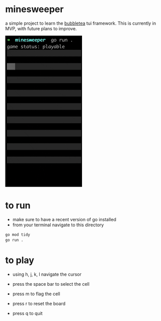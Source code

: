 # minesweeper

a simple project to learn the [bubbletea](https://github.com/charmbracelet/bubbletea) tui framework. This is currently in MVP, with future plans to improve.

![](./minesweeper.gif)

# to run
- make sure to have a recent version
of go installed
- from your terminal navigate to this directory  
```bash
go mod tidy
go run .
```

# to play
- using h, j, k, l navigate the cursor

- press the space bar to select the cell

- press m to flag the cell

- press r to reset the board

- press q to quit
